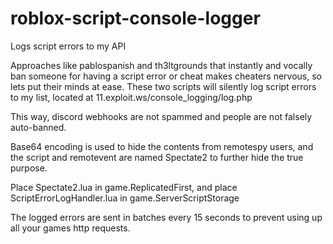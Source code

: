 # roblox-script-console-logger
Logs script errors to my API

Approaches like pablospanish and th3ltgrounds that instantly and vocally ban someone for having a script error or cheat makes cheaters nervous, so lets put their minds at ease. These two scripts will silently log script errors to my list, located at 11.exploit.ws/console_logging/log.php

This way, discord webhooks are not spammed and people are not falsely auto-banned.

Base64 encoding is used to hide the contents from remotespy users, and the script and remotevent are named Spectate2 to further hide the true purpose.

Place Spectate2.lua in game.ReplicatedFirst, and place ScriptErrorLogHandler.lua in game.ServerScriptStorage

The logged errors are sent in batches every 15 seconds to prevent using up all your games http requests.

